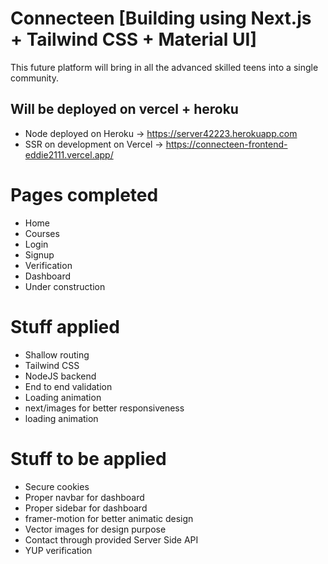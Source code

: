 # Connecteen [Building using Next.js + Tailwind CSS + Material UI]

This future platform will bring in all the advanced skilled teens into a single community.

## Will be deployed on vercel + heroku

- Node deployed on Heroku
 → https://server42223.herokuapp.com
- SSR on development on Vercel
 → https://connecteen-frontend-eddie2111.vercel.app/


# Pages completed
- Home
- Courses
- Login
- Signup
- Verification
- Dashboard
- Under construction

# Stuff applied
- Shallow routing
- Tailwind CSS
- NodeJS backend
- End to end validation
- Loading animation
- next/images for better responsiveness
- loading animation

# Stuff to be applied
- Secure cookies
- Proper navbar for dashboard
- Proper sidebar for dashboard
- framer-motion for better animatic design
- Vector images for design purpose
- Contact through provided Server Side API
- YUP verification


